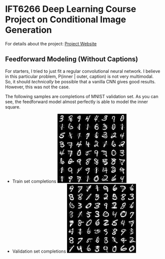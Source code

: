 # IFT6266 Deep Learning Course Project on Conditional Image Generation

For details about the project: [Project Website](https://ift6266h17.wordpress.com/project-description/)

## Feedforward Modeling (Without Captions)

For starters, I tried to just fit a regular convolutional neural network. 
I believe in this particular problem, P(inner | outer, caption) is not very multimodal.
So, it should _technically_ be possible that a vanilla CNN gives good results.
However, this was not the case.

The following samples are completions of MNIST validation set. As you can see, the feedforward model almost perfectly is able to model the inner square.

- Train set completions
![MNIST train set completions](images/ff-cnn-mnist-train.jpg)
- Validation set completions
![MNIST validation set completions](images/ff-cnn-mnist-validation.jpg)
